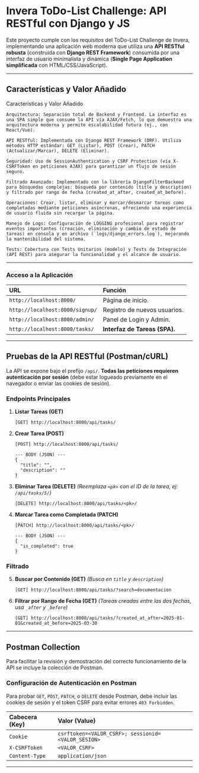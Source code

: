 # Invera ToDo-List Challenge: API RESTful con Django y JS

Este proyecto cumple con los requisitos del ToDo-List Challenge de Invera, implementando una aplicación web moderna que utiliza una **API RESTful robusta** (construida con **Django REST Framework**) consumida por una interfaz de usuario minimalista y dinámica (**Single Page Application simplificada** con HTML/CSS/JavaScript).

---

## Características y Valor Añadido

Características y Valor Añadido

    Arquitectura: Separación total de Backend y Frontend. La interfaz es una SPA simple que consume la API vía AJAX/Fetch, lo que demuestra una arquitectura moderna y permite escalabilidad futura (ej., con React/Vue).

    API RESTful: Implementada con Django REST Framework (DRF). Utiliza métodos HTTP estándar: GET (Listar), POST (Crear), PATCH (Actualizar/Marcar), DELETE (Eliminar).

    Seguridad: Uso de SessionAuthentication y CSRF Protection (vía X-CSRFToken en peticiones AJAX) para garantizar un flujo de sesión seguro.

    Filtrado Avanzado: Implementado con la librería DjangoFilterBackend para búsquedas complejas: búsqueda por contenido (title y description) y filtrado por rango de fecha (created_at_after, created_at_before).

    Operaciones: Crear, listar, eliminar y marcar/desmarcar tareas como completadas mediante peticiones asíncronas, ofreciendo una experiencia de usuario fluida sin recargar la página.

    Manejo de Logs: Configuración de LOGGING profesional para registrar eventos importantes (creación, eliminación y cambio de estado de tareas) en consola y en archivo (`logs/django_errors.log`), mejorando la mantenibilidad del sistema.

    Tests: Cobertura con Tests Unitarios (modelo) y Tests de Integración (API REST) para asegurar la funcionalidad y el alcance de usuario.

---

### Acceso a la Aplicación

| URL                             | Función                       |
| :------------------------------ | :---------------------------- |
| `http://localhost:8000/`        | Página de inicio.             |
| `http://localhost:8000/signup/` | Registro de nuevos usuarios.  |
| `http://localhost:8000/admin/`  | Panel de Login y Admin.       |
| `http://localhost:8000/tasks/`  | **Interfaz de Tareas (SPA).** |

---

## Pruebas de la API RESTful (Postman/cURL)

La API se expone bajo el prefijo `/api/`. **Todas las peticiones requieren autenticación por sesión** (debe estar logueado previamente en el navegador o enviar las cookies de sesión).

### Endpoints Principales

1.  **Listar Tareas (GET)**

    ```
    [GET] http://localhost:8000/api/tasks/
    ```

2.  **Crear Tarea (POST)**

    ```
    [POST] http://localhost:8000/api/tasks/

    --- BODY (JSON) ---
    {
      "title": "",
      "description": ""
    }
    ```

3.  **Eliminar Tarea (DELETE)**
    _(Reemplaza `<pk>` con el ID de la tarea, ej: `/api/tasks/5/`)_

    ```
    [DELETE] http://localhost:8000/api/tasks/<pk>/
    ```

4.  **Marcar Tarea como Completada (PATCH)**

    ```
    [PATCH] http://localhost:8000/api/tasks/<pk>/

    --- BODY (JSON) ---
    {
      "is_completed": true
    }
    ```

### Filtrado

5.  **Buscar por Contenido (GET)**
    _(Busca en `title` y `description`)_

    ```
    [GET] http://localhost:8000/api/tasks/?search=documentacion
    ```

6.  **Filtrar por Rango de Fecha (GET)**
    _(Tareas creadas entre las dos fechas, usa `_after` y `_before`)_
    ```
    [GET] http://localhost:8000/api/tasks/?created_at_after=2025-01-01&created_at_before=2025-03-30
    ```

---

## Postman Collection

Para facilitar la revisión y demostración del correcto funcionamiento de la API se incluye la colección de Postman.

### Configuración de Autenticación en Postman

Para probar `GET`, `POST`, `PATCH`, o `DELETE` desde Postman, debe incluir las cookies de sesión y el token CSRF para evitar errores `403 Forbidden`.

| Cabecera (Key) | Valor (Value)                                      |
| :------------- | :------------------------------------------------- |
| `Cookie`       | `csrftoken=<VALOR_CSRF>; sessionid=<VALOR_SESION>` |
| `X-CSRFToken`  | `<VALOR_CSRF>`                                     |
| `Content-Type` | `application/json`                                 |

---
